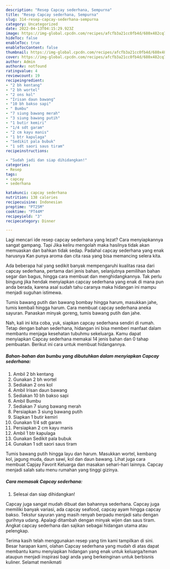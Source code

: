 ```yaml
---
description: "Resep Capcay sederhana, Sempurna"
title: "Resep Capcay sederhana, Sempurna"
slug: 314-resep-capcay-sederhana-sempurna
category: Uncategorized
date: 2022-04-13T04:15:29.923Z
image: https://img-global.cpcdn.com/recipes/afcfb3a21cc0fb4d/680x482cq70/capcay-sederhana-foto-resep-utama.jpg
hideToc: false
enableToc: true
enableTocContent: false
thumbnail: https://img-global.cpcdn.com/recipes/afcfb3a21cc0fb4d/680x482cq70/capcay-sederhana-foto-resep-utama.jpg
cover: https://img-global.cpcdn.com/recipes/afcfb3a21cc0fb4d/680x482cq70/capcay-sederhana-foto-resep-utama.jpg
author: Admin
authorAv: notfound
ratingvalue: 4
reviewcount: 19
recipeingredient:
- "2 bh kentang"
- "2 bh wortel"
- "2 ons kol"
- "Irisan daun bawang"
- "10 bh bakso sapi"
- " Bumbu"
- "7 siung bawang merah"
- "3 siung bawang putih"
- "1 butir kemiri"
- "1/4 sdt garam"
- "2 cm kayu manis"
- "1 btr kapulaga"
- "Sedikit pala bubuk"
- "1 sdt saori saus tiram"
recipeinstructions:

- "Sudah jadi dan siap dihidangkan!"
categories:
- Resep
tags:
- capcay
- sederhana

katakunci: capcay sederhana 
nutrition: 138 calories
recipecuisine: Indonesian
preptime: "PT25M"
cooktime: "PT44M"
recipeyield: "3"
recipecategory: Dinner

---
```



Lagi mencari ide resep capcay sederhana yang lezat? Cara menyiapkannya sangat gampang. Tapi Jika keliru mengolah maka hasilnya tidak akan memuaskan dan bahkan tidak sedap. Padahal capcay sederhana yang enak harusnya Kan punya aroma dan cita rasa yang bisa memancing selera kita.


Ada beberapa hal yang sedikit banyak mempengaruhi kualitas rasa dari capcay sederhana, pertama dari jenis bahan, selanjutnya pemilihan bahan segar dan bagus, hingga cara membuat dan menghidangkannya. Tak perlu bingung jika hendak menyiapkan capcay sederhana yang enak di mana pun anda berada, karena asal sudah tahu caranya maka hidangan ini mampu menjadi suguhan istimewa.

Tumis bawang putih dan bawang bombay hingga harum, masukkan jahe, tumis kembali hingga harum. Cara membuat capcay sederhana aneka sayuran. Panaskan minyak goreng, tumis bawang putih dan jahe.


Nah, kali ini kita coba, yuk, siapkan capcay sederhana sendiri di rumah. Tetap dengan bahan sederhana, hidangan ini bisa memberi manfaat dalam membantu menjaga kesehatan tubuhmu sekeluarga. Kamu dapat menyiapkan Capcay sederhana memakai 14 jenis bahan dan 0 tahap pembuatan. Berikut ini cara untuk membuat hidangannya.

<!--inarticleads1-->

##### Bahan-bahan dan bumbu yang dibutuhkan dalam menyiapkan Capcay sederhana:

1. Ambil 2 bh kentang
1. Gunakan 2 bh wortel
1. Sediakan 2 ons kol
1. Ambil Irisan daun bawang
1. Sediakan 10 bh bakso sapi
1. Ambil  Bumbu
1. Sediakan 7 siung bawang merah
1. Persiapkan 3 siung bawang putih
1. Siapkan 1 butir kemiri
1. Gunakan 1/4 sdt garam
1. Persiapkan 2 cm kayu manis
1. Ambil 1 btr kapulaga
1. Gunakan Sedikit pala bubuk
1. Gunakan 1 sdt saori saus tiram


Tumis bawang putih hingga layu dan harum. Masukkan wortel, kembang kol, jagung muda, daun sawi, kol dan daun bawang. Lihat juga cara membuat Capjay Favorit Keluarga dan masakan sehari-hari lainnya. Capcay menjadi salah satu menu rumahan yang tinggi gizinya. 

<!--inarticleads2-->

##### Cara memasak Capcay sederhana:


1. Selesai dan siap dihidangkan!

Capcay juga sangat mudah dibuat dan bahannya sederhana. Capcay juga memiliki banyak variasi, ada capcay seafood, capcay ayam hingga capcay bakso. Tekstur sayuran yang masih renyah berpadu menjadi satu dengan gurihnya udang. Apalagi ditambah dengan minyak wijen dan saus tiram. Angkat capcay sederhana dan sajikan sebagai hidangan utama atau pelengkap. 

Terima kasih telah menggunakan resep yang tim kami tampilkan di sini. Besar harapan kami, olahan Capcay sederhana yang mudah di atas dapat membantu kamu menyiapkan hidangan yang enak untuk keluarga/teman ataupun menjadi inspirasi bagi anda yang berkeinginan untuk berbisnis kuliner. Selamat menikmati
